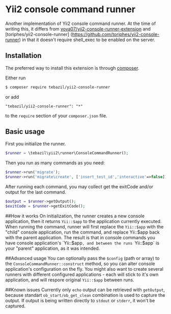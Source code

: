 # Yii2 console command runner
Another implementation of Yii2 console command runner. At the time of writing this, it differs from
[vova07/yii2-console-runner-extension](https://github.com/vova07/yii2-console-runner-extension) and [toriphes/yii2-console-runner] (https://github.com/toriphes/yii2-console-runner) in that it doesn't require shell_exec to be enabled on the server.

## Installation

The preferred way to install this extension is through [composer](http://getcomposer.org/download/).

Either run

```bash
$ composer require tebazil/yii2-console-runner
```

or add

```
"tebazil/yii2-console-runner": "*"
```

to the `require` section of your `composer.json` file.

## Basic usage

First you initialize the runner.

```php
$runner = \tebazil\yii2\runner\ConsoleCommandRunner();
```

Then you run as many commands as you need:

```php
$runner->run('migrate');
$runner->run('migrate\create', ['insert_test_id','interactive'=>false]);
```

After running each command, you may collect get the exitCode and/or output for the last command.

```php
$output = $runner->getOutput();
$exitCode = $runner->getExitCode();
```

##How it works
On initialization, the runner creates a new console application, then it returns `Yii::$app` to the application currently executed. When running the command, runner will first replace the `Yii::$app` with the "child" console application, run the command, and replace Yii::$app back with the parent application.
The result is that in console commands you have console application's `Yii::$app`, and between the runs `Yii::$app` is your "parent" application, as it was intended.

##Advanced usage
You can optionally pass the `$config` (path or array) to the `ConsoleCommandRunner::construct` method, so you can alter console application's configuration on the fly. You might also want to create several runners with different configured applications - each will stick to it's own application, and will respore original `Yii::$app` between runs.

##Known issues
Currently only `echo` output can be retrieved with `getOutput`, because standart `ob_start/ob_get_clean` combination is used to capture the output. If output is being written directly to `stdout` or `stderr`, it won't be captured.
